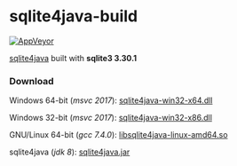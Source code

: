 # sqlite4java-build

[![AppVeyor](https://img.shields.io/appveyor/ci/WebFolder/sqlite4java-build.svg?label=Windows-GNU/Linux)](https://ci.appveyor.com/project/WebFolder/sqlite4java-build)

[sqlite4java](https://bitbucket.org/almworks/sqlite4java/) built with __sqlite3 3.30.1__

### Download

Windows 64-bit (_msvc 2017_): [sqlite4java-win32-x64.dll](https://github.com/webfolderio/sqlite4java-build/releases/download/2019-05-26/sqlite4java-win32-x64.dll)

Windows 32-bit (_msvc 2017_): [sqlite4java-win32-x86.dll](https://github.com/webfolderio/sqlite4java-build/releases/download/2019-05-26/sqlite4java-win32-x86.dll)

GNU/Linux 64-bit (_gcc 7.4.0_): [libsqlite4java-linux-amd64.so]()

sqlite4java (_jdk 8_): [sqlite4java.jar](https://github.com/webfolderio/sqlite4java-build/releases/download/2019-05-26/sqlite4java.jar)
